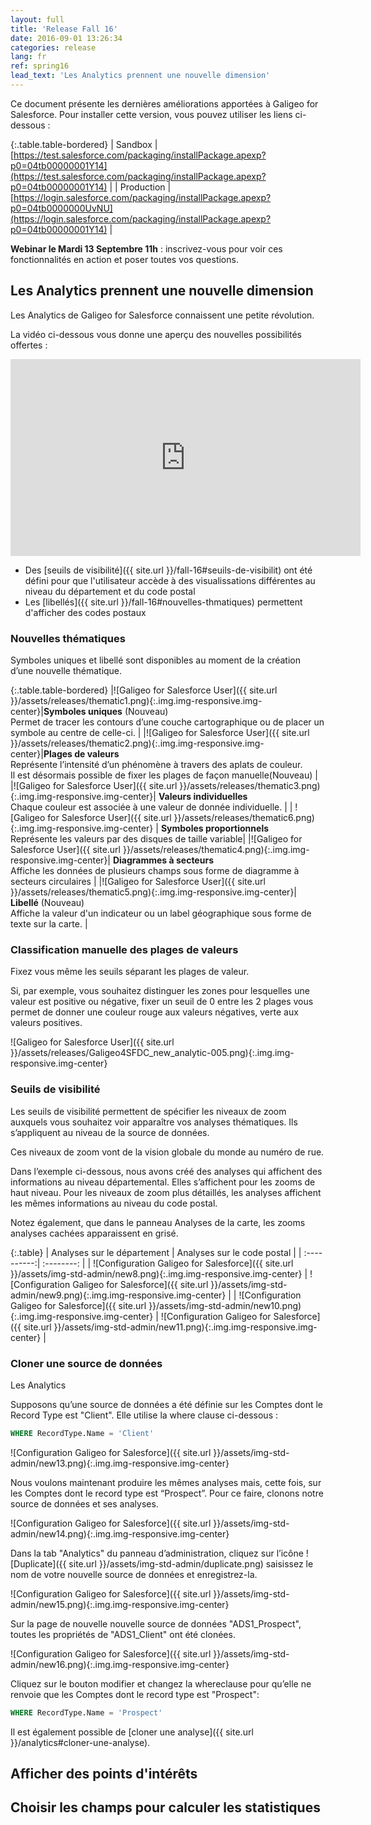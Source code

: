 ```yaml
---
layout: full
title: 'Release Fall 16'
date: 2016-09-01 13:26:34
categories: release
lang: fr
ref: spring16
lead_text: 'Les Analytics prennent une nouvelle dimension'
---
```


Ce document présente les dernières améliorations apportées à Galigeo for Salesforce. Pour installer cette version, vous pouvez utiliser les liens ci-dessous :

{:.table.table-bordered}
| Sandbox  | [https://test.salesforce.com/packaging/installPackage.apexp?p0=04tb00000001Y14](https://test.salesforce.com/packaging/installPackage.apexp?p0=04tb00000001Y14) |
| Production  | [https://login.salesforce.com/packaging/installPackage.apexp?p0=04tb0000000UvNU](https://login.salesforce.com/packaging/installPackage.apexp?p0=04tb00000001Y14) |

**Webinar le Mardi 13 Septembre 11h** : inscrivez-vous pour voir ces fonctionnalités en action et poser toutes vos questions.

## Les Analytics prennent une nouvelle dimension

Les Analytics de Galigeo for Salesforce connaissent une petite révolution. 

La vidéo ci-dessous vous donne une aperçu des nouvelles possibilités offertes :

<iframe style="display:block;" class="img-center" width="560" height="315" src="https://www.youtube.com/embed/x-SzZ6xE9h0" frameborder="0" allowfullscreen></iframe>

- Des [seuils de visibilité]({{ site.url }}/fall-16#seuils-de-visibilit) ont été défini pour que l'utilisateur accède à des visualissations différentes au niveau du département et du code postal
- Les [libellés]({{ site.url }}/fall-16#nouvelles-thmatiques) permettent d'afficher des codes postaux

### Nouvelles thématiques

Symboles uniques et libellé sont disponibles au moment de la création d’une nouvelle thématique.

{:.table.table-bordered}
|![Galigeo for Salesforce User]({{ site.url }}/assets/releases/thematic1.png){:.img.img-responsive.img-center}|**Symboles uniques** <span class='text-success strong' markdown='1'>(Nouveau)</span><br>Permet de tracer les contours d’une couche cartographique ou de placer un symbole au centre de celle-ci. |
|![Galigeo for Salesforce User]({{ site.url }}/assets/releases/thematic2.png){:.img.img-responsive.img-center}|**Plages de valeurs** <br>Représente l’intensité d’un phénomène à travers des aplats de couleur.<br>Il est désormais possible de fixer les plages de façon manuelle<span class='text-success strong' markdown='1'>(Nouveau)</span> |
|![Galigeo for Salesforce User]({{ site.url }}/assets/releases/thematic3.png){:.img.img-responsive.img-center}| **Valeurs individuelles** <br>Chaque couleur est associée à une valeur de donnée individuelle. |
| ![Galigeo for Salesforce User]({{ site.url }}/assets/releases/thematic6.png){:.img.img-responsive.img-center} | **Symboles proportionnels**<br>Représente les valeurs par des disques de taille variable|
|![Galigeo for Salesforce User]({{ site.url }}/assets/releases/thematic4.png){:.img.img-responsive.img-center}| **Diagrammes à secteurs**<br>Affiche les données de plusieurs champs sous forme de diagramme à secteurs circulaires |
|![Galigeo for Salesforce User]({{ site.url }}/assets/releases/thematic5.png){:.img.img-responsive.img-center}| **Libellé** <span class='text-success strong' markdown='1'>(Nouveau)</span><br>Affiche la valeur d'un indicateur ou un label géographique sous forme de texte sur la carte. |

### Classification manuelle des plages de valeurs

Fixez vous même les seuils séparant les plages de valeur.

Si, par exemple, vous souhaitez distinguer les zones pour lesquelles une valeur est positive ou négative, fixer un seuil de 0 entre les 2 plages vous permet de donner une couleur rouge aux valeurs négatives, verte aux valeurs positives.

![Galigeo for Salesforce User]({{ site.url }}/assets/releases/Galigeo4SFDC_new_analytic-005.png){:.img.img-responsive.img-center}

### Seuils de visibilité

Les seuils de visibilité permettent de spécifier les niveaux de zoom auxquels vous souhaitez voir apparaître vos analyses thématiques. Ils s’appliquent au niveau de la source de données.

Ces niveaux de zoom vont de la vision globale du monde au numéro de rue.

Dans l’exemple ci-dessous, nous avons créé des analyses qui affichent des informations au niveau départemental. Elles s’affichent pour les zooms de haut niveau. Pour les niveaux de zoom plus détaillés, les analyses affichent les mêmes informations au niveau du code postal.

Notez également, que dans le panneau Analyses de la carte, les zooms analyses cachées apparaissent en grisé.

{:.table}
| Analyses sur le département | Analyses sur le code postal |
| :----------:| :--------: |
| ![Configuration Galigeo for Salesforce]({{ site.url }}/assets/img-std-admin/new8.png){:.img.img-responsive.img-center}     | ![Configuration Galigeo for Salesforce]({{ site.url }}/assets/img-std-admin/new9.png){:.img.img-responsive.img-center} |
| ![Configuration Galigeo for Salesforce]({{ site.url }}/assets/img-std-admin/new10.png){:.img.img-responsive.img-center}     | ![Configuration Galigeo for Salesforce]({{ site.url }}/assets/img-std-admin/new11.png){:.img.img-responsive.img-center} |

### Cloner une source de données

Les Analytics

Supposons qu’une source de données a été définie sur les Comptes dont le Record Type est "Client". Elle utilise la where clause ci-dessous :

```sql
WHERE RecordType.Name = 'Client'
```

![Configuration Galigeo for Salesforce]({{ site.url }}/assets/img-std-admin/new13.png){:.img.img-responsive.img-center}

Nous voulons maintenant produire les mêmes analyses mais, cette fois, sur les Comptes dont le record type est “Prospect”. Pour ce faire, clonons notre source de données et ses analyses.

![Configuration Galigeo for Salesforce]({{ site.url }}/assets/img-std-admin/new14.png){:.img.img-responsive.img-center}

Dans la tab "Analytics" du panneau d’administration, cliquez sur l’icône ![Duplicate]({{ site.url }}/assets/img-std-admin/duplicate.png) saisissez le nom de votre nouvelle source de données et enregistrez-la.

![Configuration Galigeo for Salesforce]({{ site.url }}/assets/img-std-admin/new15.png){:.img.img-responsive.img-center}

Sur la page de nouvelle nouvelle source de données "ADS1_Prospect", toutes les propriétés de "ADS1_Client" ont été clonées.

![Configuration Galigeo for Salesforce]({{ site.url }}/assets/img-std-admin/new16.png){:.img.img-responsive.img-center}

Cliquez sur le bouton modifier et changez la whereclause pour qu’elle ne renvoie que les Comptes dont le record type est "Prospect":

```sql
WHERE RecordType.Name = 'Prospect'
```

Il est également possible de [cloner une analyse]({{ site.url }}/analytics#cloner-une-analyse).

## Afficher des points d'intérêts

## Choisir les champs pour calculer les statistiques


